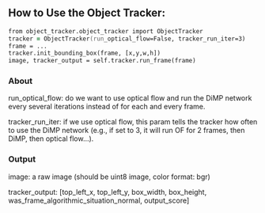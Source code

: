 ## How to Use the Object Tracker:
```zsh
from object_tracker.object_tracker import ObjectTracker
tracker = ObjectTracker(run_optical_flow=False, tracker_run_iter=3)
frame = ... 
tracker.init_bounding_box(frame, [x,y,w,h])
image, tracker_output = self.tracker.run_frame(frame)
```
### About
run_optical_flow: do we want to use optical flow and run the DiMP network every several iterations instead of for each and every frame. 

tracker_run_iter: if we use optical flow, this param tells the tracker how often to use the DiMP network (e.g., if set to 3, it will run OF for 2 frames, then DiMP, then optical flow...).

### Output
image: a raw image (should be uint8 image, color format: bgr) 

tracker_output: [top_left_x, top_left_y, box_width, box_height, was_frame_algorithmic_situation_normal, output_score]